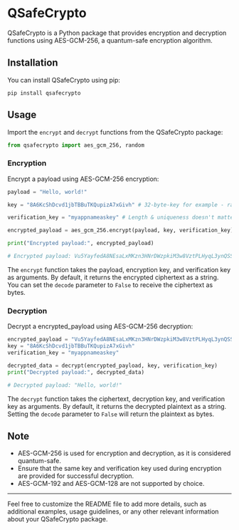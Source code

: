 # QSafeCrypto

QSafeCrypto is a Python package that provides encryption and decryption functions using AES-GCM-256, a quantum-safe encryption algorithm.

## Installation

You can install QSafeCrypto using pip:

```
pip install qsafecrypto
```

## Usage

Import the `encrypt` and `decrypt` functions from the QSafeCrypto package:

```python
from qsafecrypto import aes_gcm_256, random
```

### Encryption

Encrypt a payload using AES-GCM-256 encryption:

```python
payload = "Hello, world!"

key = "8A6KcShDcvd1jbTBBuTKQupizA7xGivh" # 32-byte-key for example - random.key_generate(length=32)

verification_key = "myappnameaskey" # Length & uniqueness doesn't matter.

encrypted_payload = aes_gcm_256.encrypt(payload, key, verification_key)

print("Encrypted payload:", encrypted_payload)

# Encrypted payload: Vu5YayfedA8NEsaLxMKzn3HNrDWzpkiM3w8VztPLHyqL3ynQSShM3Zje
```

The `encrypt` function takes the payload, encryption key, and verification key as arguments. By default, it returns the encrypted ciphertext as a string. You can set the `decode` parameter to `False` to receive the ciphertext as bytes.

### Decryption

Decrypt a encrypted_payload using AES-GCM-256 decryption:

```python
encrypted_payload = "Vu5YayfedA8NEsaLxMKzn3HNrDWzpkiM3w8VztPLHyqL3ynQSShM3Zje"
key = "8A6KcShDcvd1jbTBBuTKQupizA7xGivh"
verification_key = "myappnameaskey"

decrypted_data = decrypt(encrypted_payload, key, verification_key)
print("Decrypted payload:", decrypted_data)

# Decrypted payload: "Hello, world!"
```

The `decrypt` function takes the ciphertext, decryption key, and verification key as arguments. By default, it returns the decrypted plaintext as a string. Setting the `decode` parameter to `False` will return the plaintext as bytes.

## Note

- AES-GCM-256 is used for encryption and decryption, as it is considered quantum-safe.
- Ensure that the same key and verification key used during encryption are provided for successful decryption.
- AES-GCM-192 and AES-GCM-128 are not supported by choice.

---

Feel free to customize the README file to add more details, such as additional examples, usage guidelines, or any other relevant information about your QSafeCrypto package.
